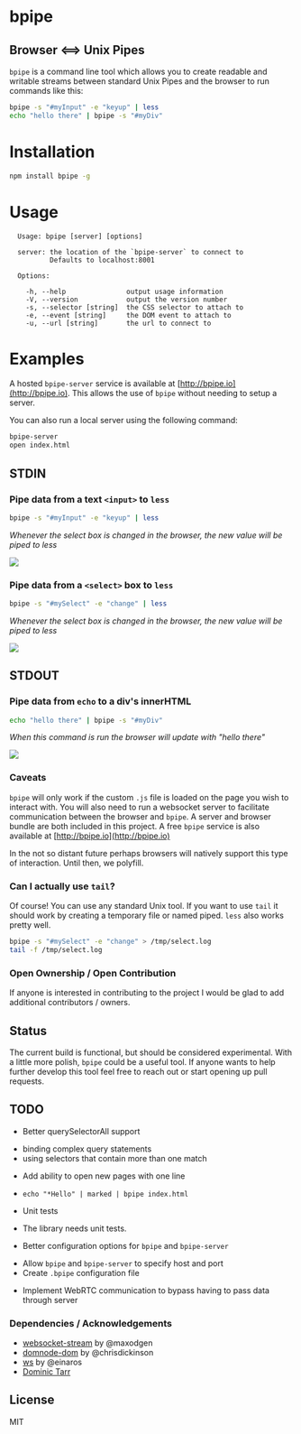 # bpipe

## Browser <==> Unix Pipes

`bpipe` is a command line tool which allows you to create readable and writable streams between standard Unix Pipes and the browser to run commands like this:

```bash
bpipe -s "#myInput" -e "keyup" | less
echo "hello there" | bpipe -s "#myDiv"
````

# Installation

```bash
npm install bpipe -g
```

# Usage

```
  Usage: bpipe [server] [options]

  server: the location of the `bpipe-server` to connect to
          Defaults to localhost:8001

  Options:

    -h, --help               output usage information
    -V, --version            output the version number
    -s, --selector [string]  the CSS selector to attach to
    -e, --event [string]     the DOM event to attach to
    -u, --url [string]       the url to connect to

```


# Examples

A hosted `bpipe-server` service is available at [http://bpipe.io](http://bpipe.io). This allows the use of `bpipe` without needing to setup a server.

You can also run a local server using the following command:

```bash
bpipe-server
open index.html
```

## STDIN

### Pipe data from a text `<input>` to `less`

```bash
bpipe -s "#myInput" -e "keyup" | less
```

*Whenever the select box is changed in the browser, the new value will be piped to less*

<img src="https://github.com/Marak/bpipe/raw/master/screenshots/pipe-text-input-to-less.gif"/>


### Pipe data from a `<select>` box to `less`

```bash
bpipe -s "#mySelect" -e "change" | less
```

*Whenever the select box is changed in the browser, the new value will be piped to less*

<img src="https://github.com/Marak/bpipe/raw/master/screenshots/pipe-select-box-to-less.gif"/>



## STDOUT

### Pipe data from `echo` to a div's innerHTML
  
```bash
echo "hello there" | bpipe -s "#myDiv"
```

*When this command is run the browser will update with "hello there"*

<img src="https://github.com/Marak/bpipe/raw/master/screenshots/pipe-echo-to-div.gif"/>


### Caveats

`bpipe` will only work if the custom `.js` file is loaded on the page you wish to interact with. You will also need to run a websocket server to facilitate communication between the browser and `bpipe`. A server and browser bundle are both included in this project. A free `bpipe` service is also available at [http://bpipe.io](http://bpipe.io)

In the not so distant future perhaps browsers will natively support this type of interaction. Until then, we polyfill.

### Can I actually use `tail`?

Of course! You can use any standard Unix tool. If you want to use `tail` it should work by creating a temporary file or named piped.
`less` also works pretty well.

```bash
bpipe -s "#mySelect" -e "change" > /tmp/select.log
tail -f /tmp/select.log
```

### Open Ownership / Open Contribution

If anyone is interested in contributing to the project I would be glad to add additional contributors / owners. 

## Status

The current build is functional, but should be considered experimental. With a little more polish, `bpipe` could be a useful tool. If anyone wants to help further develop this tool feel free to reach out or start opening up pull requests.

## TODO

* Better querySelectorAll support
 - binding complex query statements
 - using selectors that contain more than one match
* Add ability to open new pages with one line
 - `echo "*Hello" | marked | bpipe index.html`
* Unit tests
 - The library needs unit tests.
* Better configuration options for `bpipe` and `bpipe-server`
 - Allow `bpipe` and `bpipe-server` to specify host and port
 - Create `.bpipe` configuration file
* Implement WebRTC communication to bypass having to pass data through server

### Dependencies / Acknowledgements

- [websocket-stream](https://github.com/maxogden/websocket-stream) by @maxodgen
- [domnode-dom](https://github.com/chrisdickinson/domnode-dom) by @chrisdickinson
- [ws](https://github.com/einaros/ws) by @einaros
- [Dominic Tarr](https://github.com/dominictarr/)

## License
MIT

